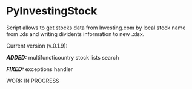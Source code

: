 # PyInvestingStock
Script allows to get stocks data from Investing.com by local stock name from .xls and writing dividents information to new .xlsx.

<b1>Current version (v.0.1.9):</b1>

 <i><b>ADDED:</b></i> multifuncticountry stock lists search
 
 <i><b>FIXED:</b></i> exceptions handler 

WORK IN PROGRESS
